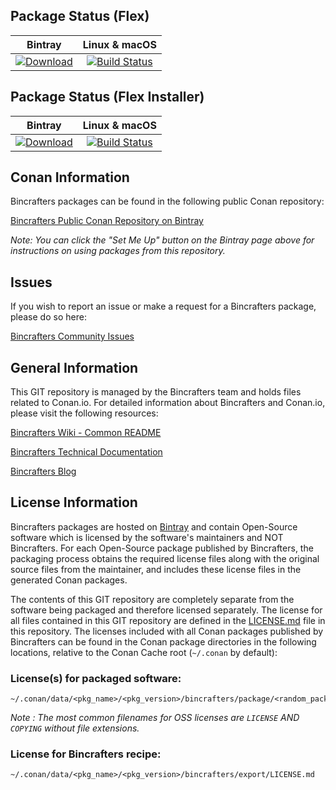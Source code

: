 ## Package Status (Flex)

| Bintray | Linux & macOS |
|:--------:|:-----------------:|
|[![Download](https://api.bintray.com/packages/bincrafters/public-conan/flex%3Abincrafters/images/download.svg)](https://bintray.com/bincrafters/public-conan/flex%3Abincrafters/_latestVersion)|[![Build Status](https://travis-ci.com/bincrafters/conan-flex.svg)](https://travis-ci.com/bincrafters/conan-flex)|

## Package Status (Flex Installer)

| Bintray | Linux & macOS |
|:--------:|:-----------------:|
|[![Download](https://api.bintray.com/packages/bincrafters/public-conan/flex_installer%3Abincrafters/images/download.svg)](https://bintray.com/bincrafters/public-conan/flex_installer%3Abincrafters/_latestVersion)|[![Build Status](https://travis-ci.com/bincrafters/conan-flex.svg)](https://travis-ci.com/bincrafters/conan-flex)|


## Conan Information

Bincrafters packages can be found in the following public Conan repository:

[Bincrafters Public Conan Repository on Bintray](https://bintray.com/bincrafters/public-conan)

*Note: You can click the "Set Me Up" button on the Bintray page above for instructions on using packages from this repository.*

## Issues

If you wish to report an issue or make a request for a Bincrafters package, please do so here:

[Bincrafters Community Issues](https://github.com/bincrafters/community/issues)

## General Information

This GIT repository is managed by the Bincrafters team and holds files related to Conan.io.  For detailed information about Bincrafters and Conan.io, please visit the following resources:

[Bincrafters Wiki - Common README](https://github.com/bincrafters/community/wiki/Common-README.md)

[Bincrafters Technical Documentation](http://bincrafters.readthedocs.io/en/latest/)

[Bincrafters Blog](https://bincrafters.github.io)

## License Information

Bincrafters packages are hosted on [Bintray](https://bintray.com) and contain Open-Source software which is licensed by the software's maintainers and NOT Bincrafters.  For each Open-Source package published by Bincrafters, the packaging process obtains the required license files along with the original source files from the maintainer, and includes these license files in the generated Conan packages.

The contents of this GIT repository are completely separate from the software being packaged and therefore licensed separately.  The license for all files contained in this GIT repository are defined in the [LICENSE.md](LICENSE.md) file in this repository.  The licenses included with all Conan packages published by Bincrafters can be found in the Conan package directories in the following locations, relative to the Conan Cache root (`~/.conan` by default):

### License(s) for packaged software:

    ~/.conan/data/<pkg_name>/<pkg_version>/bincrafters/package/<random_package_id>/license/<LICENSE_FILES_HERE>

*Note :   The most common filenames for OSS licenses are `LICENSE` AND `COPYING` without file extensions.*

### License for Bincrafters recipe:

    ~/.conan/data/<pkg_name>/<pkg_version>/bincrafters/export/LICENSE.md
